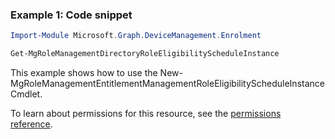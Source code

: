 ### Example 1: Code snippet

```powershellImport-Module Microsoft.Graph.DeviceManagement.Enrolment

Get-MgRoleManagementDirectoryRoleEligibilityScheduleInstance
```
This example shows how to use the New-MgRoleManagementEntitlementManagementRoleEligibilityScheduleInstance Cmdlet.
To learn about permissions for this resource, see the [permissions reference](/graph/permissions-reference).

